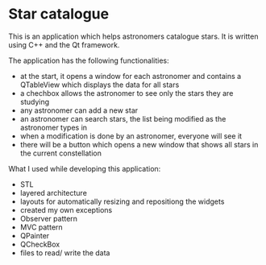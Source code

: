Star catalogue
===============

This is an application which helps astronomers catalogue stars. It is written using C++ and the Qt framework. 

The application has the following functionalities:
  * at the start, it opens a window for each astronomer and contains a QTableView which displays the data for all stars
  * a chechbox allows the astronomer to see only the stars they are studying
  * any astronomer can add a new star
  * an astronomer can search stars, the list being modified as the astronomer types in
  * when a modification is done by an astronomer, everyone will see it
  * there will be a button which opens a new window that shows all stars in the current constellation
  
What I used while developing this application:
  * STL
  * layered architecture
  * layouts for automatically resizing and repositiong the widgets
  * created my own exceptions
  * Observer pattern
  * MVC pattern
  * QPainter
  * QCheckBox
  * files to read/ write the data
